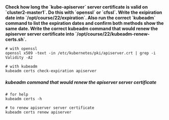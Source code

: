 <b>
Check how long the `kube-apiserver` server certificate is valid on `cluster2-master1`. Do this with `openssl` or `cfssl`. 
Write the exipiration date into `/opt/course/22/expiration`.
Also run the correct `kubeadm` command to list the expiration dates and confirm both methods show the same date.
Write the correct kubeadm command that would renew the apiserver server certificate into `/opt/course/22/kubeadm-renew-certs.sh`.
</b>

```
# with openssl
openssl x509 -text -in /etc/kubernetes/pki/apiserver.crt | grep -i Validity -A2

# with kubeadm
kubeadm certs check-expiration apiserver
```


##### kubeadm command that would renew the apiserver server certificate
```
# for help 
kubeadm certs -h

# to renew apiserver server certificate
kubeadm certs renew apiserver
```
